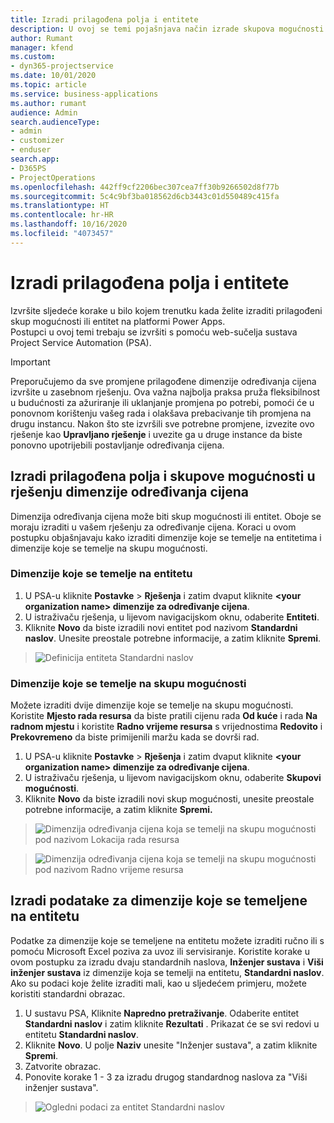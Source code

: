 ```yaml
---
title: Izradi prilagođena polja i entitete
description: U ovoj se temi pojašnjava način izrade skupova mogućnosti i entiteta u vlastitom rješenju na platformi Power Apps.
author: Rumant
manager: kfend
ms.custom:
- dyn365-projectservice
ms.date: 10/01/2020
ms.topic: article
ms.service: business-applications
ms.author: rumant
audience: Admin
search.audienceType:
- admin
- customizer
- enduser
search.app:
- D365PS
- ProjectOperations
ms.openlocfilehash: 442ff9cf2206bec307cea7ff30b9266502d8f77b
ms.sourcegitcommit: 5c4c9bf3ba018562d6cb3443c01d550489c415fa
ms.translationtype: HT
ms.contentlocale: hr-HR
ms.lasthandoff: 10/16/2020
ms.locfileid: "4073457"
---
```

# <a name="create-custom-fields-and-entities"></a>Izradi prilagođena polja i entitete 

Izvršite sljedeće korake u bilo kojem trenutku kada želite izraditi prilagođeni skup mogućnosti ili entitet na platformi Power Apps.  
Postupci u ovoj temi trebaju se izvršiti s pomoću web-sučelja sustava Project Service Automation (PSA).

> [!IMPORTANT]
> Preporučujemo da sve promjene prilagođene dimenzije određivanja cijena izvršite u zasebnom rješenju. Ova važna najbolja praksa pruža fleksibilnost u budućnosti za ažuriranje ili uklanjanje promjena po potrebi, pomoći će u ponovnom korištenju vašeg rada i olakšava prebacivanje tih promjena na drugu instancu. Nakon što ste izvršili sve potrebne promjene, izvezite ovo rješenje kao **Upravljano rješenje** i uvezite ga u druge instance da biste ponovno upotrijebili postavljanje određivanja cijena.

  
## <a name="create-custom-fields-and-option-sets-in-the-pricing-dimension-solution"></a>Izradi prilagođena polja i skupove mogućnosti u rješenju dimenzije određivanja cijena

Dimenzija određivanja cijena može biti skup mogućnosti ili entitet. Oboje se moraju izraditi u vašem rješenju za određivanje cijena. Koraci u ovom postupku objašnjavaju kako izraditi dimenzije koje se temelje na entitetima i dimenzije koje se temelje na skupu mogućnosti.

### <a name="entity-based-dimensions"></a>Dimenzije koje se temelje na entitetu

1. U PSA-u kliknite **Postavke** > **Rješenja** i zatim dvaput kliknite **\<your organization name> dimenzije za određivanje cijena**.
2. U istraživaču rješenja, u lijevom navigacijskom oknu, odaberite **Entiteti**.
3. Kliknite **Novo** da biste izradili novi entitet pod nazivom **Standardni naslov**. Unesite preostale potrebne informacije, a zatim kliknite **Spremi**.

> ![Definicija entiteta Standardni naslov](media/Standard-Title-entity-definition.png)


### <a name="option-set-based-dimensions"></a>Dimenzije koje se temelje na skupu mogućnosti 
Možete izraditi dvije dimenzije koje se temelje na skupu mogućnosti. Koristite **Mjesto rada resursa** da biste pratili cijenu rada **Od kuće** i rada **Na radnom mjestu** i koristite **Radno vrijeme resursa** s vrijednostima **Redovito** i **Prekovremeno** da biste primijenili maržu kada se dovrši rad.


1. U PSA-u kliknite **Postavke** > **Rješenja** i zatim dvaput kliknite **\<your organization name> dimenzije za određivanje cijena**. 
2. U istraživaču rješenja, u lijevom navigacijskom oknu, odaberite  **Skupovi mogućnosti**. 
3. Kliknite **Novo** da biste izradili novi skup mogućnosti, unesite preostale potrebne informacije, a zatim kliknite **Spremi.**

> ![Dimenzija određivanja cijena koja se temelji na skupu mogućnosti pod nazivom Lokacija rada resursa ](media/Option-set-PD-called-Resource-Work-Location.png)

> ![Dimenzija određivanja cijena koja se temelji na skupu mogućnosti pod nazivom Radno vrijeme resursa ](media/Option-set-PD-called-Resource-Work-Hours.PNG)


## <a name="create-data-for-entity-based-dimensions"></a>Izradi podatake za dimenzije koje se temeljene na entitetu

Podatke za dimenzije koje se temeljene na entitetu možete izraditi ručno ili s pomoću Microsoft Excel poziva za uvoz ili servisiranje. Koristite korake u ovom postupku za izradu dvaju standardnih naslova, **Inženjer sustava** i **Viši inženjer sustava** iz dimenzije koja se temelji na entitetu, **Standardni naslov**. Ako su podaci koje želite izraditi mali, kao u sljedećem primjeru, možete koristiti standardni obrazac.

1. U sustavu PSA, Kliknite **Napredno pretraživanje**. Odaberite entitet **Standardni naslov** i zatim kliknite **Rezultati** . Prikazat će se svi redovi u entitetu **Standardni naslov**.
2. Kliknite **Novo**. U polje **Naziv** unesite "Inženjer sustava", a zatim kliknite **Spremi**.
3. Zatvorite obrazac. 
4. Ponovite korake 1 - 3 za izradu drugog standardnog naslova za "Viši inženjer sustava".

> ![Ogledni podaci za entitet Standardni naslov ](media/ST-data.png)


